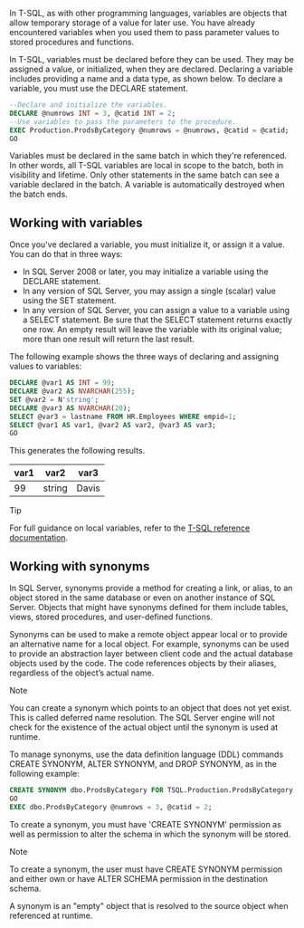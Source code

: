 
In T-SQL, as with other programming languages, variables are objects that allow temporary storage of a value for later use. You have already encountered variables when you used them to pass parameter values to stored procedures and functions.

In T-SQL, variables must be declared before they can be used. They may be assigned a value, or initialized, when they are declared. Declaring a variable includes providing a name and a data type, as shown below.  To declare a variable, you must use the DECLARE statement.

```sql
--Declare and initialize the variables.
DECLARE @numrows INT = 3, @catid INT = 2;
--Use variables to pass the parameters to the procedure.
EXEC Production.ProdsByCategory @numrows = @numrows, @catid = @catid;
GO
```

Variables must be declared in the same batch in which they're referenced. In other words, all T-SQL variables are local in scope to the batch, both in visibility and lifetime. Only other statements in the same batch can see a variable declared in the batch. A variable is automatically destroyed when the batch ends.

## Working with variables

Once you've declared a variable, you must initialize it, or assign it a value. You can do that in three ways:

- In SQL Server 2008 or later, you may initialize a variable using the DECLARE statement.
- In any version of SQL Server, you may assign a single (scalar) value using the SET statement.
- In any version of SQL Server, you can assign a value to a variable using a SELECT statement. Be sure that the SELECT statement returns exactly one row. An empty result will leave the variable with its original value; more than one result will return the last result. 

The following example shows the three ways of declaring and assigning values to variables:

```sql
DECLARE @var1 AS INT = 99;
DECLARE @var2 AS NVARCHAR(255);
SET @var2 = N'string';
DECLARE @var3 AS NVARCHAR(20);
SELECT @var3 = lastname FROM HR.Employees WHERE empid=1;
SELECT @var1 AS var1, @var2 AS var2, @var3 AS var3;
GO
```

This generates the following results.

|var1 |var2 | var3|
|---- |------ |----|
|99  |string |Davis|

> [!TIP]
> For full guidance on local variables, refer to the [T-SQL reference documentation](/sql/t-sql/language-elements/variables-transact-sql).

## Working with synonyms

In SQL Server, synonyms provide a method for creating a link, or alias, to an object stored in the same database or even on another instance of SQL Server. Objects that might have synonyms defined for them include tables, views, stored procedures, and user-defined functions.

Synonyms can be used to make a remote object appear local or to provide an alternative name for a local object. For example, synonyms can be used to provide an abstraction layer between client code and the actual database objects used by the code. The code references objects by their aliases, regardless of the object’s actual name.

> [!NOTE]
> You can create a synonym which points to an object that does not yet exist. This is called deferred name resolution. The SQL Server engine will not check for the existence of the actual object until the synonym is used at runtime.

To manage synonyms, use the data definition language (DDL) commands CREATE SYNONYM, ALTER SYNONYM, and DROP SYNONYM, as in the following example:

```sql
CREATE SYNONYM dbo.ProdsByCategory FOR TSQL.Production.ProdsByCategory;
GO
EXEC dbo.ProdsByCategory @numrows = 3, @catid = 2;
```

To create a synonym, you must have 'CREATE SYNONYM' permission as well as permission to alter the schema in which the synonym will be stored.

> [!NOTE]
> To create a synonym, the user must have CREATE SYNONYM permission and either own or have ALTER SCHEMA permission in the destination schema.

A synonym is an "empty" object that is resolved to the source object when referenced at runtime.
